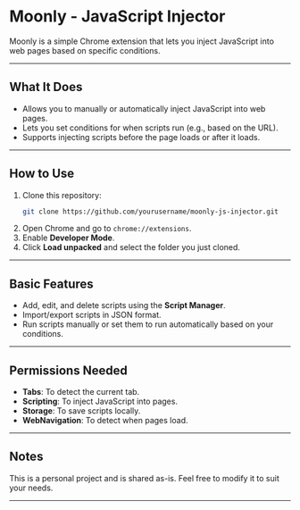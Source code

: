 # **Moonly - JavaScript Injector**

Moonly is a simple Chrome extension that lets you inject JavaScript into web pages based on specific conditions.

---

## **What It Does**

- Allows you to manually or automatically inject JavaScript into web pages.
- Lets you set conditions for when scripts run (e.g., based on the URL).
- Supports injecting scripts before the page loads or after it loads.

---

## **How to Use**

1. Clone this repository:
   ```bash
   git clone https://github.com/yourusername/moonly-js-injector.git
   ```
2. Open Chrome and go to `chrome://extensions`.
3. Enable **Developer Mode**.
4. Click **Load unpacked** and select the folder you just cloned.

---

## **Basic Features**

- Add, edit, and delete scripts using the **Script Manager**.
- Import/export scripts in JSON format.
- Run scripts manually or set them to run automatically based on your conditions.

---

## **Permissions Needed**

- **Tabs**: To detect the current tab.
- **Scripting**: To inject JavaScript into pages.
- **Storage**: To save scripts locally.
- **WebNavigation**: To detect when pages load.

---

## **Notes**

This is a personal project and is shared as-is. Feel free to modify it to suit your needs.

---

